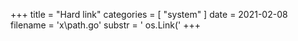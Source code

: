 +++
title = "Hard link"
categories = [ "system" ]
date = 2021-02-08
filename = 'x\path.go'
substr = ' os.Link('
+++
